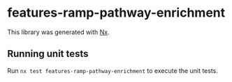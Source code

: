 # features-ramp-pathway-enrichment

This library was generated with [Nx](https://nx.dev).

## Running unit tests

Run `nx test features-ramp-pathway-enrichment` to execute the unit tests.
